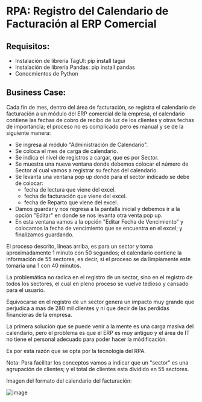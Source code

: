 # RPA: Registro del Calendario de Facturación al ERP Comercial

## Requisitos:

- Instalación de librería TagUI: pip install tagui
- Instalación de librería Pandas: pip install pandas
- Conocmientos de Python

## Business Case:

Cada fin de mes, dentro del área de facturación, se registra el calendario de facturación a un módulo del ERP comercial de la empresa, el calendario contiene las fechas de cobro de recibo de luz de los clientes y otras fechas de importancia; el proceso no es complicado pero es manual y se de la siguiente manera:

- Se ingresa al módulo "Administración de Calendario".
- Se coloca el mes de carga de calendario.
- Se indica el nivel de registros a cargar, que es por Sector.
- Se muestra una nueva ventana donde debemos colocar el número de Sector al cual vamos a registrar su fechas del calendario.
- Se levanta una ventana pop up donde para el sector indicado se debe de colocar:
  * fecha de lectura que viene del excel.
  * fecha de facturación que viene del excel.
  * fecha de Reparto que viene del excel.
- Damos guardar y nos regresa a la pantalla inicial y debemos ir a la opción "Editar" en donde se nos levanta otra venta pop up.
- En esta ventana vamos a la opción "Editar Fecha de Vencimiento" y colocamos la fecha de vencimiento que se encuentra en el excel; y finalizamos guardando.

El proceso descrito, líneas arriba, es para un sector y toma aproximadamente 1 minuto con 50 segundos; el calendario contiene la información de 55 sectores, es decir, si el proceso se da limpiamente este tomaría una 1 con 40 minutos.

La problemática no radíca en el registro de un sector, sino en el registro de todos los sectores, el cual en pleno proceso se vuelve tedioso y cansado para el usuario.

Equivocarse en el registro de un sector genera un impacto muy grande que perjudica a mas de 280 mil clientes y ni que decir de las perdidas financieras de la empresa.

La primera solución que se puede venir a la mente es una carga masiva del calendario, pero el problema es que el ERP es muy antiguo y el área de IT no tiene el personal adecuado para poder hacer la módificación.

Es por esta razón que se opta por la tecnología del RPA.

Nota: Para facilitar los conceptos vamos a indicar que un "sector" es una agrupación de clientes; y el total de clientes esta dividido en 55 sectores.

Imagen del formato del calendario del facturación:

![image](https://user-images.githubusercontent.com/31372472/140241760-1e25e45c-cab7-43c5-a31b-411a841522a8.png)

